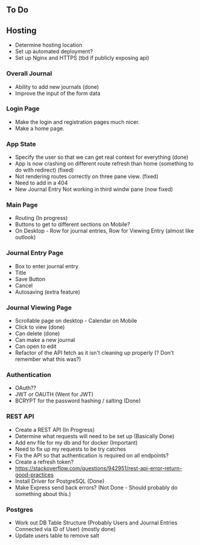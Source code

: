 ## To Do

## Hosting
- Determine hosting location
- Set up automated deployment?
- Set up Nginx and HTTPS (tbd if publicly exposing api)

### Overall Journal
- Ability to add new journals (done)
- Improve the input of the form data

### Login Page
- Make the login and registration pages much nicer.
- Make a home page.


### App State
- Specify the user so that we can get real context for everything (done)
- App is now crashing on different route refresh than home (something to do with redirect) (fixed)
- Not rendering routes correctly on three pane view. (fixed)
- Need to add in a 404
- New Journal Entry Not working in third windw pane (now fixed)

### Main Page
- Routing (In progress)
- Buttons to get to different sections on Mobile?
- On Desktop - Row for journal entries, Row for Viewing Entry (almost like outlook)

### Journal Entry Page
- Box to enter journal entry
- Title
- Save Button
- Cancel
- Autosaving (extra feature)

### Journal Viewing Page
- Scrollable page on desktop - Calendar on Mobile
- Click to view (done)
- Can delete (done)
- Can make a new journal
- Can open to edit
- Refactor of the API fetch as it isn't cleaning up properly (? Don't remember what this was?)


### Authentication
- OAuth??
- JWT or OAUTH (Went for JWT)
- BCRYPT for the password hashing / salting (Done)

### REST API
- Create a REST API (In Progress)
- Determine what requests will need to be set up (Basically Done)
- Add env file for my db and for docker (Important)
- Need to fix up my requests to be try catches
- Fix the API so that authentication is required on all endpoints?
- Create a refresh token?
- https://stackoverflow.com/questions/942951/rest-api-error-return-good-practices
- Install Driver for PostgreSQL (Done)
- Make Express send back errors? (Not Done - Should probably do something about this.)

### Postgres
- Work out DB Table Structure (Probably Users and Journal Entries Connected via ID of User) (mostly done)
- Update users table to remove salt
